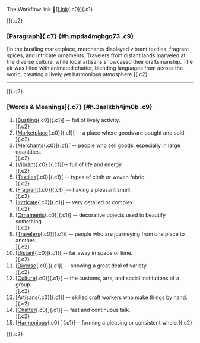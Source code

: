 The Workflow link
👏[[Link](https://www.google.com/url?q=http://www.google.com&sa=D&source=editors&ust=1757863066412254&usg=AOvVaw0V8OoMvumLKP_akFmXkiLy){.c0}]{.c1}

[]{.c2}

### [Paragraph]{.c7} {#h.mpda4mgbgq73 .c9}

[In the bustling marketplace, merchants displayed vibrant textiles,
fragrant spices, and intricate ornaments. Travelers from distant lands
marveled at the diverse culture, while local artisans showcased their
craftsmanship. The air was filled with animated chatter, blending
languages from across the world, creating a lively yet harmonious
atmosphere.]{.c2}

------------------------------------------------------------------------

[]{.c2}

### [Words & Meanings]{.c7} {#h.3aalkbh4jm0b .c9}

1.  [[Bustling](https://www.google.com/url?q=http://www.google.com&sa=D&source=editors&ust=1757863066413835&usg=AOvVaw0EJCrvkR2BS1sjcCyfHZ0G){.c0}]{.c1}[ --
    full of lively activity.\
    ]{.c2}
2.  [[Marketplace](https://www.google.com/url?q=http://www.google.com&sa=D&source=editors&ust=1757863066414497&usg=AOvVaw19jBrhM3riwysAQ_uG5SaH){.c0}]{.c1}[ --
    a place where goods are bought and sold.\
    ]{.c2}
3.  [[Merchants](https://www.google.com/url?q=http://www.google.com&sa=D&source=editors&ust=1757863066414979&usg=AOvVaw3U2GCOhtLJDIzUn4nJSnaZ){.c0}]{.c1}[ --
    people who sell goods, especially in large quantities.\
    ]{.c2}
4.  [[Vibrant](https://www.google.com/url?q=http://www.google.com&sa=D&source=editors&ust=1757863066415411&usg=AOvVaw1dkoCAIte1QnUXPD0YgaEE){.c0}
    ]{.c1}[-- full of life and energy.\
    ]{.c2}
5.  [[Textiles](https://www.google.com/url?q=http://www.google.com&sa=D&source=editors&ust=1757863066415750&usg=AOvVaw3pt1iylTwxhH7IeZ_H826U){.c0}]{.c1}[ --
    types of cloth or woven fabric.\
    ]{.c2}
6.  [[Fragrant](https://www.google.com/url?q=http://www.google.com&sa=D&source=editors&ust=1757863066416102&usg=AOvVaw3tpBSvnZl7iG7RbLrIPKyA){.c0}]{.c1}[ --
    having a pleasant smell.\
    ]{.c2}
7.  [[Intricate](https://www.google.com/url?q=http://www.google.com&sa=D&source=editors&ust=1757863066416546&usg=AOvVaw1oVz8q_kuRXSOgg5pWs-dF){.c0}]{.c1}[ --
    very detailed or complex.\
    ]{.c2}
8.  [[Ornaments](https://www.google.com/url?q=http://www.google.com&sa=D&source=editors&ust=1757863066416990&usg=AOvVaw31go_jJE7X7E9rTjHkm9b_){.c0}]{.c1}[ --
    decorative objects used to beautify something.\
    ]{.c2}
9.  [[Travelers](https://www.google.com/url?q=http://www.google.com&sa=D&source=editors&ust=1757863066417474&usg=AOvVaw2BhZHQS52hbgaybx3Ky6tK){.c0}]{.c1}[ --
    people who are journeying from one place to another.\
    ]{.c2}
10. [[Distant](https://www.google.com/url?q=http://www.google.com&sa=D&source=editors&ust=1757863066417910&usg=AOvVaw30odr5G0lAVLOclZ0_J3kI){.c0}]{.c1}[ --
    far away in space or time.\
    ]{.c2}
11. [[Diverse](https://www.google.com/url?q=http://www.google.com&sa=D&source=editors&ust=1757863066418386&usg=AOvVaw0sr0cC1dcx2T41hJ7eT4vf){.c0}]{.c1}[ --
    showing a great deal of variety.\
    ]{.c2}
12. [[Culture](https://www.google.com/url?q=http://www.google.com&sa=D&source=editors&ust=1757863066418788&usg=AOvVaw1y9PegH0jLKMxsghhV83eZ){.c0}]{.c1}[ --
    the customs, arts, and social institutions of a group.\
    ]{.c2}
13. [[Artisans](https://www.google.com/url?q=http://www.google.com&sa=D&source=editors&ust=1757863066419157&usg=AOvVaw1LPNmi_5ST--d4KxODrANr){.c0}]{.c1}[ --
    skilled craft workers who make things by hand.\
    ]{.c2}
14. [[Chatter](https://www.google.com/url?q=http://www.google.com&sa=D&source=editors&ust=1757863066419536&usg=AOvVaw2N8tdwiTRZDaW3aNdLV3fF){.c0}]{.c1}[ --
    fast and continuous talk.\
    ]{.c2}
15. [[Harmonious](https://www.google.com/url?q=http://www.google.com&sa=D&source=editors&ust=1757863066419956&usg=AOvVaw3yXrrfwTMTgxpiFJL1t6Uz){.c0}
    ]{.c1}[-- forming a pleasing or consistent whole.]{.c2}

[]{.c2}
